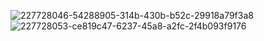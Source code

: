 ![227728046-54288905-314b-430b-b52c-29918a79f3a8](https://github.com/BetulCanaslan/Not-Ortalamasi-Hesaplama-Uygulamasi/assets/110768216/e4f04e0a-85a9-42be-a258-de66412c06b7)
![227728053-ce819c47-6237-45a8-a2fc-2f4b093f9176](https://github.com/BetulCanaslan/Not-Ortalamasi-Hesaplama-Uygulamasi/assets/110768216/7d9d5592-6df1-4c45-a8e9-d88597375b75)
